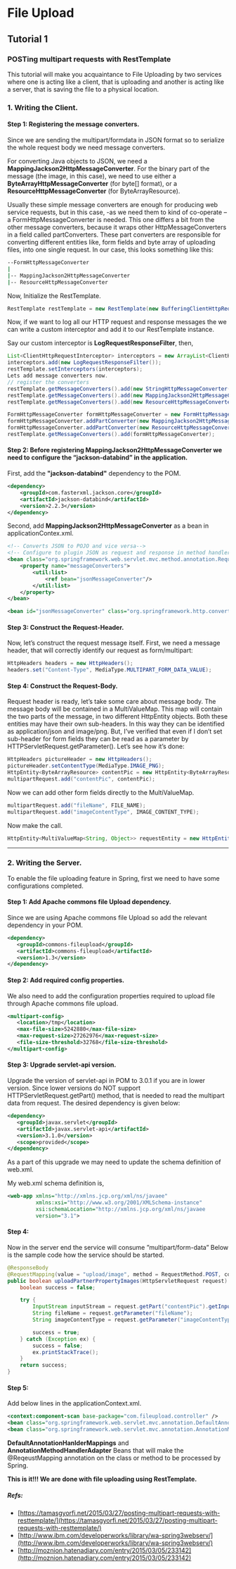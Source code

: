 # File Upload

## Tutorial 1
### POSTing multipart requests with RestTemplate
This tutorial will make you acquaintance to File Uploading by two services where one is acting like a client, that is uploading and another is acting like a server, that is saving the file to a physical location.

### 1. Writing the Client.

#### Step 1:  Registering the message converters.

Since we are sending the multipart/formdata in JSON format so to serialize the whole request body we need message converters.

For converting Java objects to JSON, we need a **MappingJackson2HttpMessageConverter**. For the binary part of the message (the image, in this case), we need to use either a **ByteArrayHttpMessageConverter** (for byte[] format), or a **ResourceHttpMessageConverter** (for ByteArrayResource).

Usually these simple message converters are enough for producing web service requests, but in this case, -as we need them to kind of co-operate – a FormHttpMessageConverter is needed. This one differs a bit from the other message converters, because it wraps other HttpMessageConverters in a field called partConverters. These part converters are responsible for converting different entities like, form fields and byte array of uploading files, into one single request. In our case, this looks something like this:
```sh
--FormHttpMessageConverter
|
|-- MappingJackson2HttpMessageConverter
|-- ResourceHttpMessageConverter
```

Now, Initialize the RestTemplate.
```java
RestTemplate restTemplate = new RestTemplate(new BufferingClientHttpRequestFactory(new SimpleClientHttpRequestFactory()));
```

Now, if we want to log all our HTTP request and response messages the we can write a custom interceptor and add it to our RestTemplate instance.

Say our custom interceptor is  **LogRequestResponseFilter**, then,
```java
List<ClientHttpRequestInterceptor> interceptors = new ArrayList<ClientHttpRequestInterceptor>();
interceptors.add(new LogRequestResponseFilter());
restTemplate.setInterceptors(interceptors);
Lets add message converters now.
// register the converters
restTemplate.getMessageConverters().add(new StringHttpMessageConverter());
restTemplate.getMessageConverters().add(new MappingJackson2HttpMessageConverter());
restTemplate.getMessageConverters().add(new ResourceHttpMessageConverter());

FormHttpMessageConverter formHttpMessageConverter = new FormHttpMessageConverter();
formHttpMessageConverter.addPartConverter(new MappingJackson2HttpMessageConverter());
formHttpMessageConverter.addPartConverter(new ResourceHttpMessageConverter());
restTemplate.getMessageConverters().add(formHttpMessageConverter);
```
#### Step 2: Before registering  MappingJackson2HttpMessageConverter we need to configure the “jackson-databind” in the application.
First, add the **"jackson-databind"** dependency to the POM.
```xml
<dependency>
    <groupId>com.fasterxml.jackson.core</groupId>
    <artifactId>jackson-databind</artifactId>
    <version>2.2.3</version>
</dependency>
```
Second, add **MappingJackson2HttpMessageConverter** as a bean in applicationContex.xml.

```xml
<!-- Converts JSON to POJO and vice versa-->
<!-- Configure to plugin JSON as request and response in method handler -->
<bean class="org.springframework.web.servlet.mvc.method.annotation.RequestMappingHandlerAdapter">
    <property name="messageConverters">
        <util:list>
            <ref bean="jsonMessageConverter"/>
        </util:list>
    </property>
</bean>

<bean id="jsonMessageConverter" class="org.springframework.http.converter.json.MappingJackson2HttpMessageConverter"></bean>
```
#### Step 3: Construct the Request-Header.
Now, let’s construct the request message itself.
First, we need a message header, that will correctly identify our request as form/multipart:
```java
HttpHeaders headers = new HttpHeaders();
headers.set("Content-Type", MediaType.MULTIPART_FORM_DATA_VALUE);
```
#### Step 4: Construct the Request-Body.
Request header is ready, let’s take some care about message body. The message body will be contained in a MultiValueMap. This map will contain the two parts of the message, in two different HttpEntity objects. Both these entities may have their own sub-headers. In this way they can be identified as application/json and image/png. But, I’ve verified that even if I don’t set sub-header for form fields they can be read as a parameter by HTTPServletRequest.getParameter(). Let’s see how it’s done:
```java
HttpHeaders pictureHeader = new HttpHeaders();
pictureHeader.setContentType(MediaType.IMAGE_PNG);
HttpEntity<ByteArrayResource> contentPic = new HttpEntity<ByteArrayResource>(bytes, pictureHeader);
multipartRequest.add("contentPic", contentPic);
```
Now we can add other form fields directly to the  MultiValueMap.
```java
multipartRequest.add("fileName", FILE_NAME);
multipartRequest.add("imageContentType", IMAGE_CONTENT_TYPE);
```
Now make the call.
```java
HttpEntity<MultiValueMap<String, Object>> requestEntity = new HttpEntity(multipartRequest, headers);
```

--------------

### 2. Writing the Server.

To enable the file uploading feature in Spring, first we need to have some configurations completed.
#### Step 1: Add Apache commons file Upload dependency.
Since we are using Apache commons file Upload so add the relevant dependency in your POM.
```xml
<dependency>
   <groupId>commons-fileupload</groupId>
   <artifactId>commons-fileupload</artifactId>
   <version>1.3</version>
</dependency>
```

#### Step 2: Add required config properties.
We also need to add the configuration properties required to upload file through Apache commons file upload.
```xml
<multipart-config>
   <location>/tmp</location>
   <max-file-size>5242880</max-file-size>
   <max-request-size>27262976</max-request-size>
   <file-size-threshold>32768</file-size-threshold>
</multipart-config>
```
#### Step 3: Upgrade servlet-api version.
Upgrade the version of servlet-api in POM to 3.0.1 if you are in lower version. Since lower versions do NOT support HTTPServletRequest.getPart() method, that is needed to read the multipart data from request. The desired dependency is given below:
```xml
<dependency>
   <groupId>javax.servlet</groupId>
   <artifactId>javax.servlet-api</artifactId>
   <version>3.1.0</version>
   <scope>provided</scope>
</dependency>
```
As a part of this upgrade we may need to update the schema definition of web.xml.

My web.xml schema definition is,
```xml
<web-app xmlns="http://xmlns.jcp.org/xml/ns/javaee"
         xmlns:xsi="http://www.w3.org/2001/XMLSchema-instance"
         xsi:schemaLocation="http://xmlns.jcp.org/xml/ns/javaee 						http://xmlns.jcp.org/xml/ns/javaee/web-app_3_1.xsd"
         version="3.1">
```
#### Step 4:
Now in the server end the service will consume ”multipart/form-data”
Below is the sample code how the service should be started.

```java
@ResponseBody
@RequestMapping(value = "upload/image", method = RequestMethod.POST, consumes = {"multipart/form-data"})
public boolean uploadPartnerPropertyImages(HttpServletRequest request) {
    boolean success = false;

    try {
        InputStream inputStream = request.getPart("contentPic").getInputStream();
        String fileName = request.getParameter("fileName");
        String imageContentType = request.getParameter("imageContentType");

        success = true;
    } catch (Exception ex) {
        success = false;
        ex.printStackTrace();
    }
    return success;
}
```


#### Step 5:
Add below lines in the applicationContext.xml.
```xml
<context:component-scan base-package="com.fileupload.controller" />
<bean class="org.springframework.web.servlet.mvc.annotation.DefaultAnnotationHandlerMapping" />
<bean class="org.springframework.web.servlet.mvc.annotation.AnnotationMethodHandlerAdapter" />
```
**DefaultAnnotationHanlderMappings** and **AnnotationMethodHandlerAdapter**
Beans that will make the @ReqeustMapping annotation on the class or method to be processed by Spring.


**This is it!!! We are done with file uploading using RestTemplate.**

##### Refs:
* [https://tamasgyorfi.net/2015/03/27/posting-multipart-requests-with-resttemplate/](https://tamasgyorfi.net/2015/03/27/posting-multipart-requests-with-resttemplate/)
* [http://www.ibm.com/developerworks/library/wa-spring3webserv/](http://www.ibm.com/developerworks/library/wa-spring3webserv/)
* [http://moznion.hatenadiary.com/entry/2015/03/05/233142](http://moznion.hatenadiary.com/entry/2015/03/05/233142)





